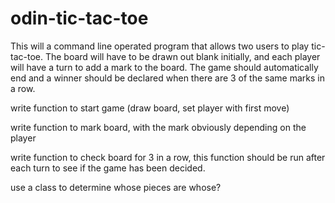 # odin-tic-tac-toe

This will a command line operated program that allows two users to play tic-tac-toe.  The board will have to be drawn out blank initially, and each player will have a turn to add a mark to the board.  The game should automatically end and a winner should be declared when there are 3 of the same marks in a row.

write function to start game (draw board, set player with first move)

write function to mark board, with the mark obviously depending on the player

write function to check board for 3 in a row, this function should be run after each turn to see if the game has been decided.

use a class to determine whose pieces are whose?